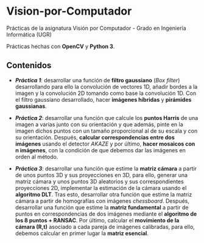 # Vision-por-Computador
Prácticas de la asignatura Visión por Computador - Grado en Ingeniería Informática (UGR)

Prácticas hechas con __OpenCV__ y __Python 3__.

## Contenidos

* ___Práctica 1___: desarrollar una función de __filtro gaussiano__ (_Box filter_) desarrollando para ello la convolución de vectores 1D, añadir bordes a la imagen y la convolución 2D tomando como base la convolución 1D. Con el filtro gaussiano desarrollado, hacer __imágenes híbridas__ y __pirámides gaussianas__.

* ___Práctica 2___: desarrollar una función que calcule los  __puntos Harris__ de una imagen a varias junto con su orientación y que además, pinte en la imagen dichos puntos con un tamaño proporcional al de su escala y con su orientación. Después, __calcular correspondencias entre dos imágenes__ usando el detector _AKAZE_ y por último, __hacer mosaicos con n imágenes__, con la condición de que debemos dar las imágenes en orden al método.

* ___Práctica 3___: desarrollar una función que estime la __matriz cámara__ a partir de unos puntos 3D y sus proyecciones en 3D, para ello, generar una matriz cámara y unos puntos 3D aleatorios y sus correspondientes proyecciones 2D, implementar la estimación de la cámara usando el __algoritmo DLT__. Tras esto, desarrollar otra función que estime la matriz cámara a partir de homografías con imágenes _chessboard_. Después, desarrollar una función que estime la __matriz fundamental__ a partir de puntos en correspondencias de dos imágenes mediante el __algoritmo de los 8 puntos + RANSAC__. Por último, calcular el __movimiento de la cámara (R,t)__ asociado a cada pareja de imágenes calibradas, para ello, debemos calcular en primer lugar la __matriz esencial__.
